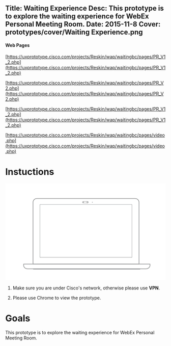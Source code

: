 Title: Waiting Experience
Desc: This prototype is to explore the waiting experience for WebEx Personal Meeting Room.
Date: 2015-11-8
Cover: prototypes/cover/Waiting Experience.png
---

#### Web Pages

[https://uxprototype.cisco.com/projects/Reskin/wap/waitingbc/pages/PR_V1_2.php](https://uxprototype.cisco.com/projects/Reskin/wap/waitingbc/pages/PR_V1_2.php)

[https://uxprototype.cisco.com/projects/Reskin/wap/waitingbc/pages/PR_V2.php](https://uxprototype.cisco.com/projects/Reskin/wap/waitingbc/pages/PR_V2.php)

[https://uxprototype.cisco.com/projects/Reskin/wap/waitingbc/pages/PR_V1_2.php](https://uxprototype.cisco.com/projects/Reskin/wap/waitingbc/pages/PR_V1_2.php)

[https://uxprototype.cisco.com/projects/Reskin/wap/waitingbc/pages/video.php](https://uxprototype.cisco.com/projects/Reskin/wap/waitingbc/pages/video.php)

# Instuctions 
![Desktop](../../../img_data/prototypes/Desktop-2x.png)

1) Make sure you are under Cisco's network, otherwise please use **VPN**.

2) Please use Chrome to view the prototype.

# Goals	
This prototype is to explore the waiting experience for WebEx Personal Meeting Room.
